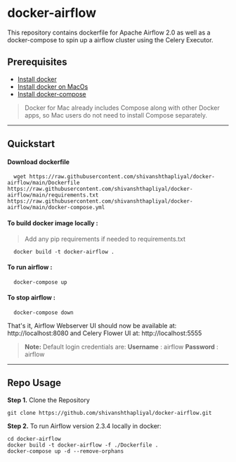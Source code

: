 # docker-airflow

This repository contains dockerfile for Apache Airflow 2.0 as well as a docker-compose to spin up a airflow cluster using the Celery Executor. 



## Prerequisites

- [Install docker](https://gist.github.com/shivanshthapliyal/1abf664fbd39d36cd2c6115ea3f44f4c#docker-installation)
- [Install docker on MacOs](https://docs.docker.com/desktop/install/mac-install/)
- [Install docker-compose](https://gist.github.com/shivanshthapliyal/1abf664fbd39d36cd2c6115ea3f44f4c#docker-compose)

> Docker for Mac already includes Compose along with other Docker apps, so Mac users do not need to install Compose separately.

---
## Quickstart

#### Download dockerfile
   
      wget https://raw.githubusercontent.com/shivanshthapliyal/docker-airflow/main/Dockerfile https://raw.githubusercontent.com/shivanshthapliyal/docker-airflow/main/requirements.txt https://raw.githubusercontent.com/shivanshthapliyal/docker-airflow/main/docker-compose.yml
#### To build docker image locally : 
>Add any pip requirements if needed to requirements.txt

      docker build -t docker-airflow .
#### To run airflow : 
      docker-compose up
#### To stop airflow :
      docker-compose down

That's it, Airflow Webserver UI should now be available at: http://localhost:8080 and Celery Flower UI at: http://localhost:5555

> **Note:** Default login credentials are:
    **Username** : airflow 
    **Password** : airflow
    
---

## Repo Usage

**Step 1.** Clone the Repository
```
git clone https://github.com/shivanshthapliyal/docker-airflow.git
```

**Step 2.** 
To run Airflow version 2.3.4 locally in docker:
```
cd docker-airflow 
docker build -t docker-airflow -f ./Dockerfile .
docker-compose up -d --remove-orphans
```



